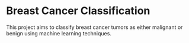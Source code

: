 # Breast Cancer Classification

This project aims to classify breast cancer tumors as either malignant or benign using machine learning techniques.
